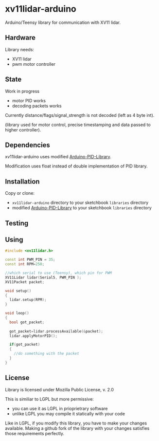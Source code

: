 # xv11lidar-arduino

Arduino/Teensy library for communication with XV11 lidar.

## Hardware 

Library needs:
- XV11 lidar
- pwm motor controller 

## State

Work in progress
- motor PID works
- decoding packets works

Currently distance/flags/signal_strength is not decoded (left as 4 byte int).

(library used for motor control, precise timestamping and data passed to higher controller).

## Dependencies 

xv11lidar-arduino uses modified [Arduino-PID-Library](https://github.com/bmegli/Arduino-PID-Library.git).

Modification uses float instead of double implementation of PID library.

## Installation

Copy or clone:
- `xv11lidar-arduino` directory to your sketchbook `libraries` directory
- modified [Arduino-PID-Library](https://github.com/bmegli/Arduino-PID-Library.git) to your sketchbook `libraries` directory

## Testing

## Using

```C++
#include <xv11lidar.h>

const int PWM_PIN = 35;
const int RPM=250;

//which serial to use (Teensy), which pin for PWM
XV11Lidar lidar(Serial5, PWM_PIN );
XV11Packet packet;

void setup()
{
  lidar.setup(RPM);
}

void loop()
{
  bool got_packet;
  
  got_packet=lidar.processAvailable(&packet);
  lidar.applyMotorPID();

  if(got_packet)
  {
    //do something with the packet
  }
}
```


## License

Library is licensed under Mozilla Public License, v. 2.0

This is similiar to LGPL but more permissive:

- you can use it as LGPL in prioprietrary software
- unlike LGPL you may compile it statically with your code

Like in LGPL, if you modify this library, you have to make your changes available. Making a github fork of the library with your changes satisfies those requirements perfectly.
